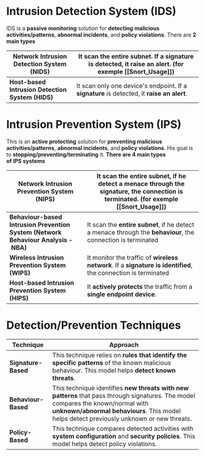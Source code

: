# Intrusion Detection System (IDS)
IDS is a **passive monitoring** solution for **detecting** **malicious activities/patterns**, **abnormal incidents**, and **policy violations**.
There are **2 main types**

| **Network Intrusion Detection System (NIDS)**    | It **scan the entire subnet**. If a **signature** is detected, it **raise an alert**. (for exemple [[Snort_Usage]]) |
| ------------------------------------------------ | ------------------------------------------------------------------------------------------------------------- |
| **Host-based Intrusion Detection System (HIDS)** | It scan only one device's endpoint. If a **signature** is detected, it **raise an alert**.                    |
# Intrusion Prevention System (IPS)
This is an **active protecting** solution for **preventing malicious activities/patterns**, **abnormal incidents**, and **policy violations**. His goal is to **stopping/preventing/terminating** it.
**There are 4 main types of IPS systems**

| **Network Intrusion Prevention System (NIPS)**                                     | It scan the **entire subnet**, if he detect a menace through the **signature**, the connection is terminated. (for exemple [[Snort_Usage]]) |
| ---------------------------------------------------------------------------------- | ------------------------------------------------------------------------------------------------------------------------------------- |
| **Behaviour-based Intrusion Prevention System (Network Behaviour Analysis - NBA)** | It scan the **entire subnet**, if he detect a menace through the **behaviour**, the connection is terminated                          |
| **Wireless Intrusion Prevention System (WIPS)**                                    | It monitor the traffic of **wireless network**. If a **signature is identified**, the connection is terminated                        |
| **Host-based Intrusion Prevention System (HIPS)**                                  | It **actively protects** the traffic from a **single endpoint device**.                                                               |
# Detection/Prevention Techniques

| **Technique**       | **Approach**                                                                                                                                                                                                                   |
| ------------------- | ------------------------------------------------------------------------------------------------------------------------------------------------------------------------------------------------------------------------------ |
| **Signature-Based** | This technique relies on **rules that identify the specific patterns** of the known malicious behaviour. This model helps **detect known threats**.                                                                            |
| **Behaviour-Based** | This technique identifies **new threats with new patterns** that pass through signatures. The model compares the known/normal with **unknown/abnormal behaviours**. This model helps detect previously unknown or new threats. |
| **Policy-Based**    | This technique compares detected activities with **system configuration** and **security policies**. This model helps detect policy violations.                                                                                |
